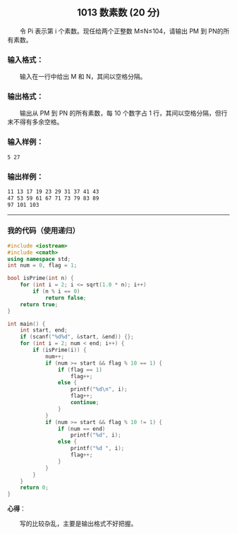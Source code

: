 ## <center>1013 数素数 (20 分)</center>

&emsp;&emsp;令 Pi​ 表示第 i 个素数。现任给两个正整数 M≤N≤104，请输出 PM​ 到 PN​ 的所有素数。

### 输入格式：

&emsp;&emsp;输入在一行中给出 M 和 N，其间以空格分隔。

### 输出格式：

&emsp;&emsp;输出从 PM​ 到 PN​ 的所有素数，每 10 个数字占 1 行，其间以空格分隔，但行末不得有多余空格。

### 输入样例：

```txt
5 27
```

### 输出样例：

```txt
11 13 17 19 23 29 31 37 41 43
47 53 59 61 67 71 73 79 83 89
97 101 103
```

---

### 我的代码（使用递归）

```c++
#include <iostream>
#include <cmath>
using namespace std;
int num = 0, flag = 1;

bool isPrime(int n) {
	for (int i = 2; i <= sqrt(1.0 * n); i++)
		if (n % i == 0)
			return false;
	return true;
}

int main() {
	int start, end;
	if (scanf("%d%d", &start, &end)) {};
	for (int i = 2; num < end; i++) {
		if (isPrime(i)) {
			num++;
			if (num >= start && flag % 10 == 1) {
				if (flag == 1)
					flag++;
				else {
					printf("%d\n", i);
					flag++;
					continue;
				}
			}
			if (num >= start && flag % 10 != 1) {
				if (num == end)
					printf("%d", i);
				else {
					printf("%d ", i);
					flag++;
				}
			}
		}
	}
	return 0;
}
```

**心得**：

&emsp;&emsp;写的比较杂乱，主要是输出格式不好把握。